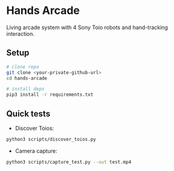 # Hands Arcade

Living arcade system with 4 Sony Toio robots and hand-tracking interaction.

## Setup
```bash
# clone repo
git clone <your-private-github-url>
cd hands-arcade

# install deps
pip3 install -r requirements.txt
```

## Quick tests
- Discover Toios:
```bash
python3 scripts/discover_toios.py
```

- Camera capture:
```bash
python3 scripts/capture_test.py --out test.mp4
```
